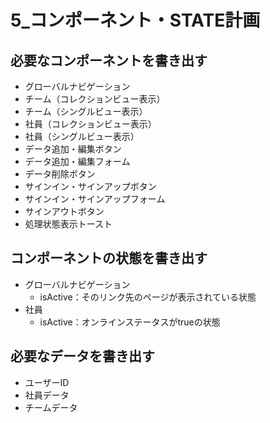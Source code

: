 # 5_コンポーネント・STATE計画

## 必要なコンポーネントを書き出す
- グローバルナビゲーション
- チーム（コレクションビュー表示）
- チーム（シングルビュー表示）
- 社員（コレクションビュー表示）
- 社員（シングルビュー表示）
- データ追加・編集ボタン
- データ追加・編集フォーム
- データ削除ボタン
- サインイン・サインアップボタン
- サインイン・サインアップフォーム
- サインアウトボタン
- 処理状態表示トースト


## コンポーネントの状態を書き出す
- グローバルナビゲーション
  - isActive：そのリンク先のページが表示されている状態
- 社員
  - isActive：オンラインステータスがtrueの状態


## 必要なデータを書き出す
- ユーザーID
- 社員データ
- チームデータ

